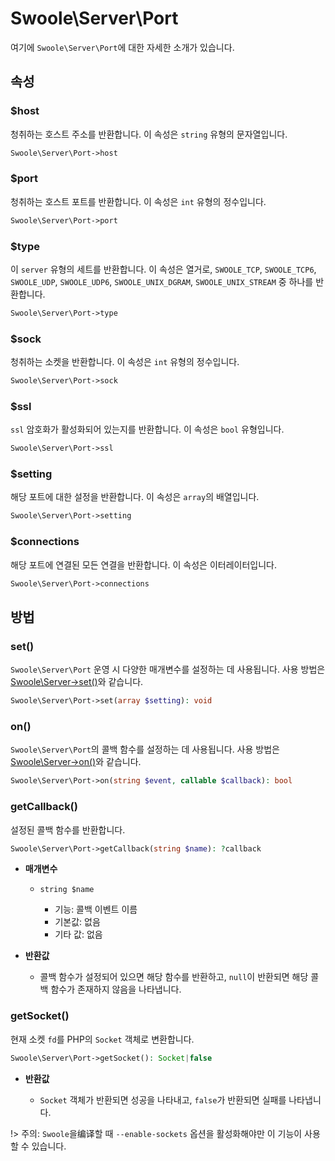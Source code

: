 # Swoole\Server\Port

여기에 `Swoole\Server\Port`에 대한 자세한 소개가 있습니다.


## 속성


### $host
청취하는 호스트 주소를 반환합니다. 이 속성은 `string` 유형의 문자열입니다.

```php
Swoole\Server\Port->host
```


### $port
청취하는 호스트 포트를 반환합니다. 이 속성은 `int` 유형의 정수입니다.

```php
Swoole\Server\Port->port
```


### $type
이 `server` 유형의 세트를 반환합니다. 이 속성은 열거로, `SWOOLE_TCP`, `SWOOLE_TCP6`, `SWOOLE_UDP`, `SWOOLE_UDP6`, `SWOOLE_UNIX_DGRAM`, `SWOOLE_UNIX_STREAM` 중 하나를 반환합니다.

```php
Swoole\Server\Port->type
```


### $sock
청취하는 소켓을 반환합니다. 이 속성은 `int` 유형의 정수입니다.

```php
Swoole\Server\Port->sock
```


### $ssl
`ssl` 암호화가 활성화되어 있는지를 반환합니다. 이 속성은 `bool` 유형입니다.

```php
Swoole\Server\Port->ssl
```


### $setting
해당 포트에 대한 설정을 반환합니다. 이 속성은 `array`의 배열입니다.

```php
Swoole\Server\Port->setting
```


### $connections
해당 포트에 연결된 모든 연결을 반환합니다. 이 속성은 이터레이터입니다.

```php
Swoole\Server\Port->connections
```


## 방법


### set() 

`Swoole\Server\Port` 운영 시 다양한 매개변수를 설정하는 데 사용됩니다. 사용 방법은 [Swoole\Server->set()](/server/methods?id=set)와 같습니다.

```php
Swoole\Server\Port->set(array $setting): void
```


### on() 

`Swoole\Server\Port`의 콜백 함수를 설정하는 데 사용됩니다. 사용 방법은 [Swoole\Server->on()](/server/methods?id=on)와 같습니다.

```php
Swoole\Server\Port->on(string $event, callable $callback): bool
```


### getCallback() 

설정된 콜백 함수를 반환합니다.

```php
Swoole\Server\Port->getCallback(string $name): ?callback
```

  * **매개변수**

    * `string $name`

      * 기능: 콜백 이벤트 이름
      * 기본값: 없음
      * 기타 값: 없음

  * **반환값**

    * 콜백 함수가 설정되어 있으면 해당 함수를 반환하고, `null`이 반환되면 해당 콜백 함수가 존재하지 않음을 나타냅니다.


### getSocket() 

현재 소켓 `fd`를 PHP의 `Socket` 객체로 변환합니다.

```php
Swoole\Server\Port->getSocket(): Socket|false
```

  * **반환값**

    * `Socket` 객체가 반환되면 성공을 나타내고, `false`가 반환되면 실패를 나타냅니다.

!> 주의: `Swoole`을编译할 때 `--enable-sockets` 옵션을 활성화해야만 이 기능이 사용할 수 있습니다.
